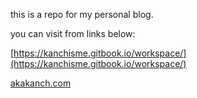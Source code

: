 this is a repo for my personal blog.

you can visit from links below:

[https://kanchisme.gitbook.io/workspace/](https://kanchisme.gitbook.io/workspace/)


[akakanch.com](akakanch.com)